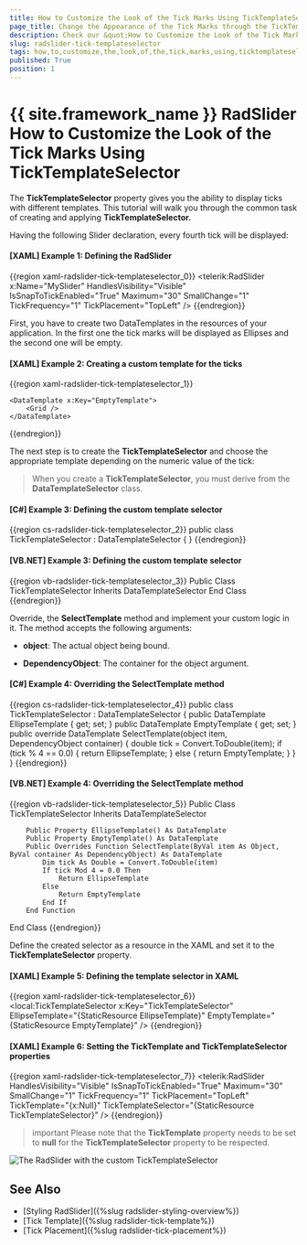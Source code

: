```yaml
---
title: How to Customize the Look of the Tick Marks Using TickTemplateSelector
page_title: Change the Appearance of the Tick Marks through the TickTemplateSelector property
description: Check our &quot;How to Customize the Look of the Tick Marks Using TickTemplateSelector&quot; documentation article for the RadSlider {{ site.framework_name }} control.
slug: radslider-tick-templateselector
tags: how,to,customize,the,look,of,the,tick,marks,using,ticktemplateselector
published: True
position: 1
---
```


# {{ site.framework_name }} RadSlider How to Customize the Look of the Tick Marks Using TickTemplateSelector

The __TickTemplateSelector__ property gives you the ability to display ticks with different templates. This tutorial will walk you through the common task of creating and applying __TickTemplateSelector.__

Having the following Slider declaration, every fourth tick will be displayed: 

#### __[XAML] Example 1: Defining the RadSlider__

{{region xaml-radslider-tick-templateselector_0}}
	<telerik:RadSlider x:Name="MySlider" 
	                   HandlesVisibility="Visible"
	                   IsSnapToTickEnabled="True"
	                   Maximum="30"
	                   SmallChange="1"
	                   TickFrequency="1"
	                   TickPlacement="TopLeft" />
{{endregion}}

First, you have to create two DataTemplates in the resources of your application. In the first one the tick marks will be displayed as Ellipses and the second one will be empty. 

#### __[XAML] Example 2: Creating a custom template for the ticks__

{{region xaml-radslider-tick-templateselector_1}}
	<DataTemplate x:Key="EllipseTemplate">
	    <Grid>
	        <Ellipse Width="5" 
	                 Height="5"
	                 Fill="Black" />
	    </Grid>
	</DataTemplate>
	
	<DataTemplate x:Key="EmptyTemplate">
	    <Grid />
	</DataTemplate>
{{endregion}}

The next step is to create the __TickTemplateSelector__ and choose the appropriate template depending on the numeric value of the tick:

>When you create a __TickTemplateSelector__, you must derive from the __DataTemplateSelector__ class.

#### __[C#] Example 3: Defining the custom template selector__

{{region cs-radslider-tick-templateselector_2}}
	public class TickTemplateSelector : DataTemplateSelector
	{
	}
{{endregion}}

#### __[VB.NET] Example 3: Defining the custom template selector__

{{region vb-radslider-tick-templateselector_3}}
	Public Class TickTemplateSelector
	    Inherits DataTemplateSelector
	End Class
{{endregion}}

Override, the __SelectTemplate__ method and implement your custom logic in it. The method accepts the following arguments:

* __object__: The actual object being bound.

* __DependencyObject__: The container for the object argument. 

#### __[C#] Example 4: Overriding the SelectTemplate method__

{{region cs-radslider-tick-templateselector_4}}
	public class TickTemplateSelector : DataTemplateSelector
	{
	    public DataTemplate EllipseTemplate { get; set; }
	    public DataTemplate EmptyTemplate { get; set; }
	    public override DataTemplate SelectTemplate(object item, DependencyObject container)
	    {
	        double tick = Convert.ToDouble(item);
	        if (tick % 4 == 0.0)
	        {
	            return EllipseTemplate;
	        }
	        else
	        {
	            return EmptyTemplate;
	        }
	    }
	}
{{endregion}}

#### __[VB.NET] Example 4: Overriding the SelectTemplate method__

{{region vb-radslider-tick-templateselector_5}}
	Public Class TickTemplateSelector
	Inherits DataTemplateSelector

		Public Property EllipseTemplate() As DataTemplate
		Public Property EmptyTemplate() As DataTemplate
		Public Overrides Function SelectTemplate(ByVal item As Object, ByVal container As DependencyObject) As DataTemplate
			Dim tick As Double = Convert.ToDouble(item)
			If tick Mod 4 = 0.0 Then
				Return EllipseTemplate
			Else
				Return EmptyTemplate
			End If
		End Function
End Class
{{endregion}}

Define the created selector as a resource in the XAML and set it to the __TickTemplateSelector__ property.

#### __[XAML] Example 5: Defining the template selector in XAML__

{{region xaml-radslider-tick-templateselector_6}}
	<local:TickTemplateSelector x:Key="TickTemplateSelector" 
	                            EllipseTemplate="{StaticResource EllipseTemplate}"
	                            EmptyTemplate="{StaticResource EmptyTemplate}" />
{{endregion}}

#### __[XAML] Example 6: Setting the TickTemplate and TickTemplateSelector properties__

{{region xaml-radslider-tick-templateselector_7}}
	<telerik:RadSlider HandlesVisibility="Visible"
	                   IsSnapToTickEnabled="True"
	                   Maximum="30"
	                   SmallChange="1"
	                   TickFrequency="1"
	                   TickPlacement="TopLeft"
	                   TickTemplate="{x:Null}"
	                   TickTemplateSelector="{StaticResource TickTemplateSelector}" />
{{endregion}}

>important Please note that the **TickTemplate** property needs to be set to **null** for the **TickTemplateSelector** property to be respected.

![The RadSlider with the custom TickTemplateSelector](images/SliderTickTemplate.png)

## See Also

* [Styling RadSlider]({%slug radslider-styling-overview%})
* [Tick Template]({%slug radslider-tick-template%})
* [Tick Placement]({%slug radslider-tick-placement%})